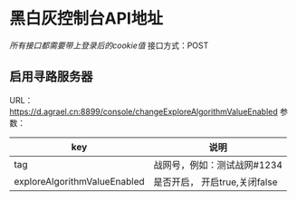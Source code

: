 # 黑白灰控制台API地址

*所有接口都需要带上登录后的cookie值*
接口方式：POST

## 启用寻路服务器

URL：https://d.agrael.cn:8899/console/changeExploreAlgorithmValueEnabled
参数：


  key  | 说明
 ---- | ----- 
 tag  | 战网号，例如：测试战网#1234
 exploreAlgorithmValueEnabled  | 是否开启， 开启true,关闭false
